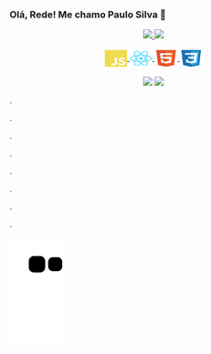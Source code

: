 ### Olá, Rede! Me chamo Paulo Silva 👋

<div align="center">
  <a href="https://github.com/PaauloSilva">
  <img height="180em" src="https://github-readme-stats.vercel.app/api?username=PaauloSilva&show_icons=true&theme=react&include_all_commits=true&count_private=true"/>
  <img height="180em" src="https://github-readme-stats.vercel.app/api/top-langs/?username=PaauloSilva&layout=compact&langs_count=7&theme=react"/>
</div>
  
<div align="center">
  <div style="display: inline_block"><br>
    <img align="center" alt="Paulo-Js" height="30" width="40" src="https://raw.githubusercontent.com/devicons/devicon/master/icons/javascript/javascript-plain.svg">
    <img align="center" alt="Paulo-React" height="30" width="40" src="https://raw.githubusercontent.com/devicons/devicon/master/icons/react/react-original.svg">
    <img align="center" alt="Paulo-HTML" height="30" width="40" src="https://raw.githubusercontent.com/devicons/devicon/master/icons/html5/html5-original.svg">
    <img align="center" alt="Paulo-CSS" height="30" width="40" src="https://raw.githubusercontent.com/devicons/devicon/master/icons/css3/css3-original.svg">
  </div>
  <br>
  <div>
    <a href="https://www.instagram.com/paaulovcs_98/" target="_blank"><img src="https://img.shields.io/badge/-Instagram-%23E4405F?style=for-the-badge&logo=instagram&logoColor=white" target="_blank"></a>
    <a href="https://www.linkedin.com/in/paulo-cardoso-389148146/" target="_blank"><img src="https://img.shields.io/badge/-LinkedIn-%230077B5?style=for-the-badge&logo=linkedin&logoColor=white" target="_blank"></a>
  </div>
  
</div>
  
  <p>.
  <p>.
  <p>.
  <p>.
  <p>.
  <p>.
  <p>.
  <p>.

![Snake animation](https://github.com/PaauloSilva/PaauloSilva/blob/output/github-contribution-grid-snake.svg)
